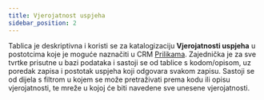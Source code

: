 ```yaml
---
title: Vjerojatnost uspjeha 
sidebar_position: 2
---
```


Tablica je deskriptivna i koristi se za katalogizaciju **Vjerojatnosti uspjeha** u postotcima koje je moguće naznačiti u CRM [Prilikama](/docs/crm/chance/search-chances/). Zajednička je za sve tvrtke prisutne u bazi podataka i sastoji se od tablice s kodom/opisom, uz poredak zapisa i postotak uspjeha koji odgovara svakom zapisu. 
Sastoji se od dijela s filtrom u kojem se može pretraživati prema kodu ili opisu vjerojatnosti, te mreže u kojoj će biti navedene sve unesene vjerojatnosti.

 
